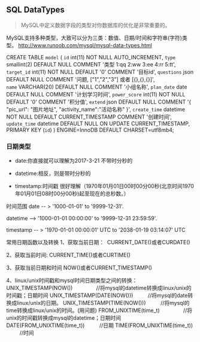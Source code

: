 ## SQL DataTypes
> MySQL中定义数据字段的类型对你数据库的优化是非常重要的。

MySQL支持多种类型，大致可以分为三类：数值、日期/时间和字符串(字符)类型。
http://www.runoob.com/mysql/mysql-data-types.html

CREATE TABLE `model` (
  `id` int(11) NOT NULL AUTO_INCREMENT,
  `type` smallint(2) DEFAULT NULL COMMENT '类型 1:qq 2:ww 3:ee 4:rr 5:tt',
  `target_id` int(11) NOT NULL DEFAULT '0' COMMENT '目标id',
  `questions` json DEFAULT NULL COMMENT '问题, ["1","2","3"] 或者  [{},{},{}]',   
  `name` VARCHAR(20) DEFAULT NULL COMMENT '小组名称',
  `plan_date` date DEFAULT NULL COMMENT '计划学习时间',
  `power_score` int(11) NOT NULL DEFAULT '0' COMMENT '积分值',
  `extend` json DEFAULT NULL COMMENT '{ "pic_url": "图片地址", "activity_name":"活动名称" }',
  `create_time` datetime NOT NULL DEFAULT CURRENT_TIMESTAMP COMMENT '创建时间',
  `update_time` datetime DEFAULT NULL ON UPDATE CURRENT_TIMESTAMP,
  PRIMARY KEY (`id`)
) ENGINE=InnoDB DEFAULT CHARSET=utf8mb4;

### 日期类型
* date:你直接就可以理解为2017-3-21 不带时分秒的

* datetime:相反，则是带时分秒的 

* timestamp:时间戳 很好理解（1970年01月01日00时00分00秒(北京时间1970年01月01日08时00分00秒)起至现在的总秒数。）

时间范围
date -- > '1000-01-01' to '9999-12-31'.

datetime --> '1000-01-01 00:00:00' to '9999-12-31 23:59:59'.

timestamp -- > '1970-01-01 00:00:01' UTC to '2038-01-19 03:14:07' UTC


常用日期函数以及转换
1、获取当前日期：
 CURRENT_DATE()或者CURDATE()

2、获取当前时间:
CURRENT_TIME()或者CURTIME()

3、获取当前日期和时间
NOW()或者CURRENT_TIMESTAMP()

4、linux/unix时间戳和mysql时间日期类型之间的转换：
UNIX_TIMESTAMP(NOW())                //将mysql的datetime转换成linux/unix的时间戳；日期时间
UNIX_TIMESTAMP(DATE(NOW()))          //将mysql的date转换成linux/unix的日期。
UNIX_TIMESTAMP(TIME(NOW()))          //将mysql的time转换成linux/unix的时间。(用问题)
FROM_UNIXTIME(time_t)                //将unix的时间戳转换成mysql的datetime；日期时间
DATE(FROM_UNIXTIME(time_t))          //日期
TIME(FROM_UNIXTIME(time_t))          //时间

